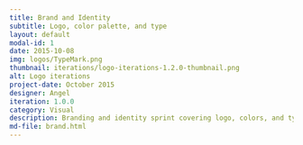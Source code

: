 ```yaml
---
title: Brand and Identity
subtitle: Logo, color palette, and type
layout: default
modal-id: 1
date: 2015-10-08
img: logos/TypeMark.png
thumbnail: iterations/logo-iterations-1.2.0-thumbnail.png
alt: Logo iterations
project-date: October 2015
designer: Angel
iteration: 1.0.0
category: Visual
description: Branding and identity sprint covering logo, colors, and type for use across all our offline and online efforts.
md-file: brand.html
---
```

